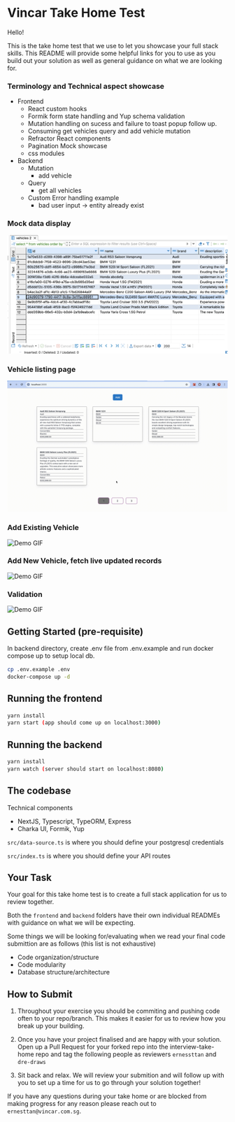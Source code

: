 # Vincar Take Home Test

Hello!

This is the take home test that we use to let you showcase your full stack skills. This README will provide some helpful links for you to use as you build out your solution as well as general guidance on what we are looking for.

### Terminology and Technical aspect showcase
- Frontend
  - React custom hooks
  - Formik form state handling and Yup schema validation
  - Mutation handling on sucess and failure to toast popup follow up.
  - Consuming get vehicles query and add vehicle mutation
  - Refractor React components
  - Pagination Mock showcase
  - css modules
- Backend
  - Mutation
    - add vehicle
  - Query
    - get all vehicles
  - Custom Error handling example
    - bad user input -> entity already exist

### Mock data display
![Demo GIF](./showcase/vehicle_table_records.gif)

### Vehicle listing page
![Demo GIF](./showcase/show_listing_with_pagination.gif)

### Add Existing Vehicle
![Demo GIF](./showcase/submit_existing_vehicle.gif)

### Add New Vehicle, fetch live updated records
![Demo GIF](./showcase/add_vehicle_validation_and_fetch_new_update.gif)

### Validation
![Demo GIF](./showcase/form_validation_and_success_submission.gif)

## Getting Started (pre-requisite)
In backend directory, create .env file from .env.example and run docker compose up to setup local db.

```bash
cp .env.example .env
docker-compose up -d
```

## Running the frontend

```bash
yarn install
yarn start (app should come up on localhost:3000)
```

## Running the backend

```bash
yarn install
yarn watch (server should start on localhost:8080)
```

## The codebase
Technical components

- NextJS, Typescript, TypeORM, Express
- Charka UI, Formik, Yup
  
`src/data-source.ts` is where you should define your postgresql credentials

`src/index.ts` is where you should define your API routes

## Your Task

Your goal for this take home test is to create a full stack application for us to review together.

Both the `frontend` and `backend` folders have their own individual READMEs with guidance on what we will be expecting.

Some things we will be looking for/evaluating when we read your final code submittion are as follows (this list is not exhaustive)

- Code organization/structure
- Code modularity
- Database structure/architecture

## How to Submit

1. Throughout your exercise you should be commiting and pushing code often to your repo/branch. This makes it easier for us to review how you break up your building.

2. Once you have your project finalised and are happy with your solution. Open up a Pull Request for your forked repo into the interview-take-home repo and tag the following people as reviewers `ernessttan` and `dre-draws`
3. Sit back and relax. We will review your submition and will follow up with you to set up a time for us to go through your solution together!

If you have any questions during your take home or are blocked from making progress for any reason please reach out to `ernesttan@vincar.com.sg`.
